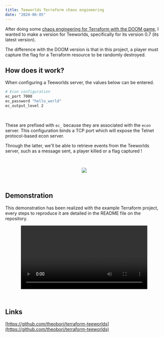 ```yaml
---
title: Teeworlds Terraform chaos engineering
date: "2024-06-05"
---
```


After doing some [chaos engineering for Terraform with the DOOM game](/posts/terraform_chaos_doom/), I wanted to make a version for Teeworlds, specifically for its version 0.7 (its latest version).

The difference with the DOOM version is that in this project, a player must capture the flag for a Terraform resource to be randomly destroyed.
&nbsp;

## How does it work?

When configuring a Teeworlds server, the values below can be entered.

```bash
# Econ configuration
ec_port 7000
ec_password "hello_world"
ec_output_level 2
```
&nbsp;

These are prefixed with `ec_` because they are associated with the `econ` server. This configuration binds a TCP port which will expose the Telnet protocol-based econ server.

Through the latter, we'll be able to retrieve events from the Teeworlds server, such as a message sent, a player killed or a flag captured !

&nbsp;

<p align="center">
  <img src="/terraform_teeworlds_graph.png" class="img-center">
</p>

&nbsp;

## Demonstration

This demonstration has been realized with the example Terraform project, every steps to reproduce it are detailed in the README file on the repository.
&nbsp;
<p align="center" width="100%">
    <video controls width="80%">
        <source src="/teeworlds_terraform_demo.mp4" type="video/mp4">
        <a href="/teeworlds_terraform_demo.mp4">MP4</a>
    </video>
</p>

&nbsp;

## Links

[https://github.com/theobori/terraform-teeworlds](https://github.com/theobori/terraform-teeworlds)

&nbsp;
